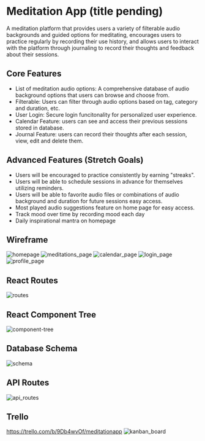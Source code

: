 # Meditation App (title pending)

A meditation platform that provides users a variety of filterable audio backgrounds and guided options for meditating, encourages users to practice regularly by recording their use history, and allows users to interact with the platform through journaling to record their thoughts and feedback about their sessions. 

## Core Features

* List of meditation audio options: A comprehensive database of audio background options that users can browse and choose from. 
* Filterable: Users can filter through audio options based on tag, category and duration, etc. 
* User Login: Secure login funcitonality for personalized user experience. 
* Calendar Feature: users can see and access their previous sessions stored in database. 
* Journal Feature: users can record their thoughts after each session, view, edit and delete them. 

## Advanced Features (Stretch Goals)

* Users will be encouraged to practice consistently by earning "streaks".
* Users will be able to schedule sessions in advance for themselves utilizing reminders.
* Users will be able to favorite audio files or combinations of audio background and duration for future sessions easy access. 
* Most played audio suggestions feature on home page for easy access.
* Track mood over time by recording mood each day
* Daily inspirational mantra on homepage

## Wireframe

<img src="Planning/homepage.png" alt="homepage"/>
<img src="Planning/MeditationsPage.png" alt="meditations_page"/>
<img src="Planning/CalendarPage.png" alt="calendar_page"/>
<img src="Planning/SignInPage.png" alt="login_page"/>
<img src="Planning/ProfilePage.png" alt="profile_page">

## React Routes

<img src="Planning/ReactRoutes.png" alt="routes"/>

## React Component Tree

<img src="Planning/ComponentTree.png" alt="component-tree"/>

## Database Schema

<img src="Planning/Schema.png" alt="schema"/>

## API Routes

<img src="Planning/API Routes.png" alt="api_routes"/>

## Trello

https://trello.com/b/9Db4wvOf/meditationapp
<img src="Planning/kanban_board.png" alt="kanban_board"/>